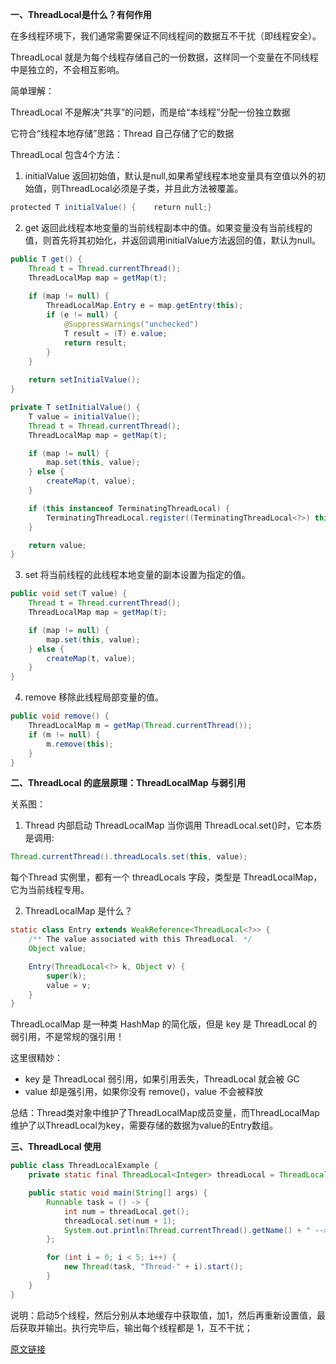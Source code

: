 **一、ThreadLocal是什么？有何作用**

[
]()

在多线程环境下，我们通常需要保证不同线程间的数据互不干扰（即线程安全）。

ThreadLocal 就是为每个线程存储自己的一份数据，这样同一个变量在不同线程中是独立的，不会相互影响。

简单理解：

ThreadLocal 不是解决“共享”的问题，而是给“本线程”分配一份独立数据

它符合“线程本地存储”思路：Thread 自己存储了它的数据

ThreadLocal 包含4个方法：

1. initialValue 返回初始值，默认是null,如果希望线程本地变量具有空值以外的初始值，则ThreadLocal必须是子类，并且此方法被覆盖。

```java
protected T initialValue() {    return null;}
```



2. get 返回此线程本地变量的当前线程副本中的值。如果变量没有当前线程的值，则首先将其初始化，并返回调用initialValue方法返回的值，默认为null。

```java
public T get() {
    Thread t = Thread.currentThread();
    ThreadLocalMap map = getMap(t);
  
    if (map != null) {
        ThreadLocalMap.Entry e = map.getEntry(this);
        if (e != null) {
            @SuppressWarnings("unchecked")
            T result = (T) e.value;
            return result;
        }
    }
  
    return setInitialValue();
}
```



```java
private T setInitialValue() {
    T value = initialValue();
    Thread t = Thread.currentThread();
    ThreadLocalMap map = getMap(t);

    if (map != null) {
        map.set(this, value);
    } else {
        createMap(t, value);
    }

    if (this instanceof TerminatingThreadLocal) {
        TerminatingThreadLocal.register((TerminatingThreadLocal<?>) this);
    }

    return value;
}
```

3. set 将当前线程的此线程本地变量的副本设置为指定的值。

```java
public void set(T value) {
    Thread t = Thread.currentThread();
    ThreadLocalMap map = getMap(t);

    if (map != null) {
        map.set(this, value);
    } else {
        createMap(t, value);
    }
}
```

4. remove 移除此线程局部变量的值。

```java
public void remove() {
    ThreadLocalMap m = getMap(Thread.currentThread());
    if (m != null) {
        m.remove(this);
    }
}
```

**二、ThreadLocal 的底层原理：ThreadLocalMap 与弱引用**

关系图：

1. Thread 内部启动 ThreadLocalMap 当你调用 ThreadLocal.set()时，它本质是调用:

```java
Thread.currentThread().threadLocals.set(this, value);
```

每个Thread 实例里，都有一个 threadLocals 字段，类型是 ThreadLocalMap，它为当前线程专用。

2. ThreadLocalMap 是什么？

```java
static class Entry extends WeakReference<ThreadLocal<?>> {
    /** The value associated with this ThreadLocal. */
    Object value;

    Entry(ThreadLocal<?> k, Object v) {
        super(k);
        value = v;
    }
}
```



ThreadLocalMap 是一种类 HashMap 的简化版，但是 key 是 ThreadLocal 的弱引用，不是常规的强引用！

这里很精妙：

* key 是 ThreadLocal 弱引用，如果引用丢失，ThreadLocal 就会被 GC
* value 却是强引用，如果你没有 remove()，value 不会被释放

总结：Thread类对象中维护了ThreadLocalMap成员变量，而ThreadLocalMap维护了以ThreadLocal为key，需要存储的数据为value的Entry数组。

**三、ThreadLocal 使用**

```java
public class ThreadLocalExample {
    private static final ThreadLocal<Integer> threadLocal = ThreadLocal.withInitial(() -> 0);

    public static void main(String[] args) {
        Runnable task = () -> {
            int num = threadLocal.get();
            threadLocal.set(num + 1);
            System.out.println(Thread.currentThread().getName() + " --> " + threadLocal.get());
        };

        for (int i = 0; i < 5; i++) {
            new Thread(task, "Thread-" + i).start();
        }
    }
}
```



说明：启动5个线程，然后分别从本地缓存中获取值，加1，然后再重新设置值，最后获取并输出。执行完毕后，输出每个线程都是 1，互不干扰；

[原文链接](https://mp.weixin.qq.com/s/KrkG9eAI14K0t-J6oD2RKg)
